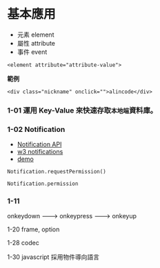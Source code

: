 # 基本應用

* 元素 element
* 屬性 attribute
* 事件 event

`<element attribute="attribute-value">`

**範例**

`<div class="nickname" onclick="">alincode</div>`


### 1-01 運用 Key-Value 來快速存取`本地端`資料庫。

### 1-02 Notification

* [Notification API](https://developer.mozilla.org/en-US/docs/Web/API/notification)
* [w3 notifications](https://www.w3.org/TR/notifications/)
* [demo](https://davidwalsh.name/demo/notifications-api.php)

```
Notification.requestPermission()
```

```
Notification.permission
```

### 1-11

onkeydown ---> onkeypress ---> onkeyup


1-20 frame, option


1-28 codec

1-30 javascript 採用物件導向語言





